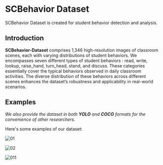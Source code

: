 # SCBehavior Dataset

 SCBehavior Dataset is created for student behavior detection and analysis.

## Introduction
**SCBehavior-Dataset** comprises 1,346 high-resolution images of classroom scenes, each with varying distributions of student behaviors. We encompasses seven different types of student behaviors
: read, write, lookup, raise_hand, turn_head, stand, and discuss. These categories essentially cover the typical behaviors observed in daily classroom activities. 
The diverse distribution of these behaviors across different scenes enhances the dataset’s robustness and applicability in real-world scenarios.

## Examples

_We also provide the dataset in both **YOLO** and **COCO** formats for the convenience of other researchers._

Here's some examples of our dataset:

![01](https://github.com/user-attachments/assets/76471b74-8723-4f98-bdad-b019ebfad0e8)

![02](https://github.com/user-attachments/assets/39f372e7-74b6-4f0f-a655-25e5b2137145)

![011](https://github.com/user-attachments/assets/b4a8f0b7-3a38-4b12-a78a-86585fac3721)
